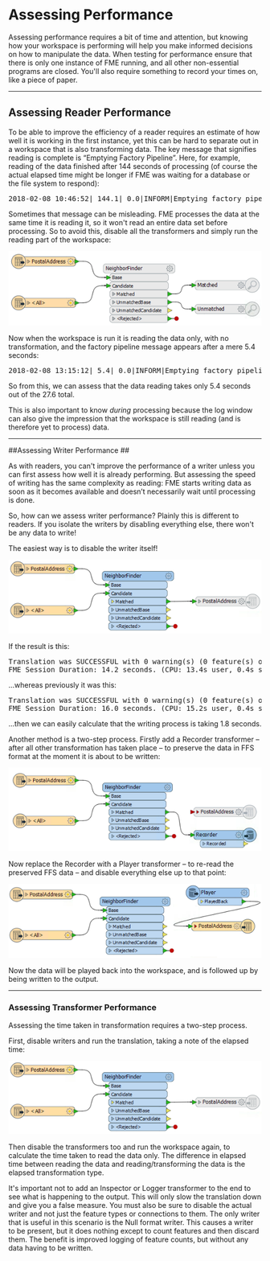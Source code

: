 # Assessing Performance 

Assessing performance requires a bit of time and attention, but knowing how your workspace is performing will help you make informed decisions on how to manipulate the data. When testing for performance ensure that there is only one instance of FME running, and all other non-essential programs are closed. You'll also require something to record your times on, like a piece of paper. 

---

## Assessing Reader Performance ##

To be able to improve the efficiency of a reader requires an estimate of how well it is working in the first instance, yet this can be hard to separate out in a workspace that is also transforming data.
The key message that signifies reading is complete is “Emptying Factory Pipeline”. Here, for example, reading of the data finished after 144 seconds of processing (of course the actual elapsed time might be longer if FME was waiting for a database or the file system to respond):

<pre>
2018-02-08 10:46:52| 144.1| 0.0|INFORM|Emptying factory pipeline
</pre>

Sometimes that message can be misleading. FME processes the data at the same time it is reading it, so it won't read an entire data set before processing. So to avoid this, disable all the transformers and simply run the reading part of the workspace:

![](./Images/Img2.013.AssessingReaderPerformanceDisabledWorkspace.png)

Now when the workspace is run it is reading the data only, with no transformation, and the factory pipeline message appears after a mere 5.4 seconds:

<pre>
2018-02-08 13:15:12| 5.4| 0.0|INFORM|Emptying factory pipeline
</pre>

So from this, we can assess that the data reading takes only 5.4 seconds out of the 27.6 total.

This is also important to know _during_ processing because the log window can also give the impression that the workspace is still reading (and is therefore yet to process) data. 

---

##Assessing Writer Performance ##

As with readers, you can't improve the performance of a writer unless you can first assess how well it is already performing. But assessing the speed of writing has the same complexity as reading: FME starts writing data as soon as it becomes available and doesn’t necessarily wait until processing is done.

So, how can we assess writer performance? Plainly this is different to readers. If you isolate the writers by disabling everything else, there won't be any data to write! 

The easiest way is to disable the writer itself! 

![](./Images/Img2.022.AssessingWritersDisabled.png)

If the result is this:

<pre>
Translation was SUCCESSFUL with 0 warning(s) (0 feature(s) output)
FME Session Duration: 14.2 seconds. (CPU: 13.4s user, 0.4s system)
</pre>

...whereas previously it was this:

<pre>
Translation was SUCCESSFUL with 0 warning(s) (0 feature(s) output)
FME Session Duration: 16.0 seconds. (CPU: 15.2s user, 0.4s system)
</pre>

...then we can easily calculate that the writing process is taking 1.8 seconds.

Another method is a two-step process. Firstly add a Recorder transformer – after all other transformation has taken place – to preserve the data in FFS format at the moment it is about to be written:

![](./Images/Img2.023.AssessingWritersWorkspaceRecorder.png)

Now replace the Recorder with a Player transformer – to re-read the preserved FFS data – and disable everything else up to that point:

![](./Images/Img2.024.AssessingWritersWorkspacePlayer.png)

Now the data will be played back into the workspace, and is followed up by being written to the output.

---

### Assessing Transformer Performance ###

Assessing the time taken in transformation requires a two-step process. 

First, disable writers and run the translation, taking a note of the elapsed time: 

![](./Images/Img2.028.TransformerPerformanceDisableWriter.png)

Then disable the transformers too and run the workspace again, to calculate the time taken to read the data only. The difference in elapsed time between reading the data and reading/transforming the data is the elapsed transformation type.

It's important not to add an Inspector or Logger transformer to the end to see what is happening to the output. This will only slow the translation down and give you a false measure. You must also be sure to disable the actual writer and not just the feature types or connections to them.
The only writer that is useful in this scenario is the Null format writer. This causes a writer to be present, but it does nothing except to count features and then discard them. The benefit is improved logging of feature counts, but without any data having to be written.